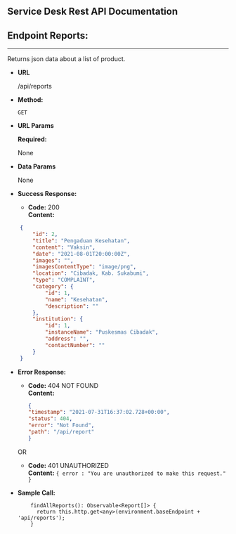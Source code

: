 ## Service Desk Rest API Documentation

## Endpoint Reports: 
----
  Returns json data about a list of product.

* **URL**

  /api/reports

* **Method:**

  `GET`
  
*  **URL Params**

   **Required:**
 
   None

* **Data Params**

  None

* **Success Response:**

  * **Code:** 200 <br />
    **Content:** 
```json
    {
        "id": 2,
        "title": "Pengaduan Kesehatan",
        "content": "Vaksin",
        "date": "2021-08-01T20:00:00Z",
        "images": "",
        "imagesContentType": "image/png",
        "location": "Cibadak, Kab. Sukabumi",
        "type": "COMPLAINT",
        "category": {
            "id": 1,
            "name": "Kesehatan",
            "description": ""
        },
        "institution": {
            "id": 1,
            "instanceName": "Puskesmas Cibadak",
            "address": "",
            "contactNumber": ""
        }
    }
```
 
* **Error Response:**

  * **Code:** 404 NOT FOUND <br />
    **Content:** 
    
    ```json
    {
    "timestamp": "2021-07-31T16:37:02.728+00:00",
    "status": 404,
    "error": "Not Found",
    "path": "/api/report"
    }
    ```
    
  OR

  * **Code:** 401 UNAUTHORIZED <br />
    **Content:** `{ error : "You are unauthorized to make this request." }`

* **Sample Call:**

  ```typescript:
      findAllReports(): Observable<Report[]> {
        return this.http.get<any>(environment.baseEndpoint + 'api/reports');
      }
  ```
